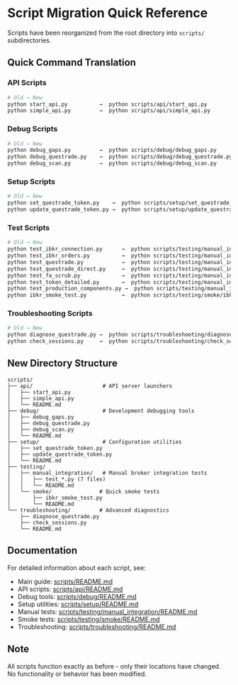 # Script Migration Quick Reference

Scripts have been reorganized from the root directory into `scripts/` subdirectories.

## Quick Command Translation

### API Scripts
```bash
# Old → New
python start_api.py          →  python scripts/api/start_api.py
python simple_api.py         →  python scripts/api/simple_api.py
```

### Debug Scripts
```bash
# Old → New
python debug_gaps.py         →  python scripts/debug/debug_gaps.py
python debug_questrade.py    →  python scripts/debug/debug_questrade.py
python debug_scan.py         →  python scripts/debug/debug_scan.py
```

### Setup Scripts
```bash
# Old → New
python set_questrade_token.py    →  python scripts/setup/set_questrade_token.py
python update_questrade_token.py →  python scripts/setup/update_questrade_token.py
```

### Test Scripts
```bash
# Old → New
python test_ibkr_connection.py      →  python scripts/testing/manual_integration/test_ibkr_connection.py
python test_ibkr_orders.py          →  python scripts/testing/manual_integration/test_ibkr_orders.py
python test_questrade.py            →  python scripts/testing/manual_integration/test_questrade.py
python test_questrade_direct.py     →  python scripts/testing/manual_integration/test_questrade_direct.py
python test_fa_scrub.py             →  python scripts/testing/manual_integration/test_fa_scrub.py
python test_token_detailed.py       →  python scripts/testing/manual_integration/test_token_detailed.py
python test_production_components.py →  python scripts/testing/manual_integration/test_production_components.py
python ibkr_smoke_test.py           →  python scripts/testing/smoke/ibkr_smoke_test.py
```

### Troubleshooting Scripts
```bash
# Old → New
python diagnose_questrade.py →  python scripts/troubleshooting/diagnose_questrade.py
python check_sessions.py     →  python scripts/troubleshooting/check_sessions.py
```

## New Directory Structure

```
scripts/
├── api/                      # API server launchers
│   ├── start_api.py
│   ├── simple_api.py
│   └── README.md
├── debug/                    # Development debugging tools
│   ├── debug_gaps.py
│   ├── debug_questrade.py
│   ├── debug_scan.py
│   └── README.md
├── setup/                    # Configuration utilities
│   ├── set_questrade_token.py
│   ├── update_questrade_token.py
│   └── README.md
├── testing/
│   ├── manual_integration/   # Manual broker integration tests
│   │   ├── test_*.py (7 files)
│   │   └── README.md
│   └── smoke/               # Quick smoke tests
│       ├── ibkr_smoke_test.py
│       └── README.md
└── troubleshooting/         # Advanced diagnostics
    ├── diagnose_questrade.py
    ├── check_sessions.py
    └── README.md
```

## Documentation

For detailed information about each script, see:
- Main guide: [scripts/README.md](scripts/README.md)
- API scripts: [scripts/api/README.md](scripts/api/README.md)
- Debug tools: [scripts/debug/README.md](scripts/debug/README.md)
- Setup utilities: [scripts/setup/README.md](scripts/setup/README.md)
- Manual tests: [scripts/testing/manual_integration/README.md](scripts/testing/manual_integration/README.md)
- Smoke tests: [scripts/testing/smoke/README.md](scripts/testing/smoke/README.md)
- Troubleshooting: [scripts/troubleshooting/README.md](scripts/troubleshooting/README.md)

## Note

All scripts function exactly as before - only their locations have changed.
No functionality or behavior has been modified.
